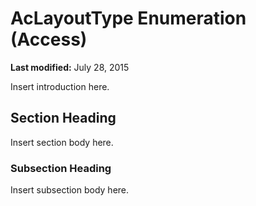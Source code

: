 
# AcLayoutType Enumeration (Access)

 **Last modified:** July 28, 2015

Insert introduction here.

## Section Heading

Insert section body here.


### Subsection Heading

Insert subsection body here.

